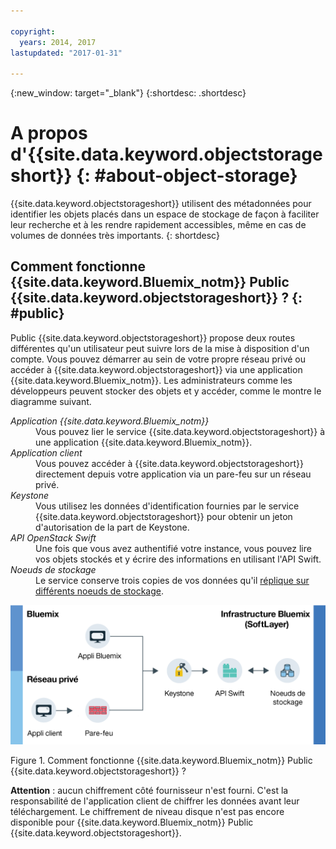 ```yaml
---

copyright:
  years: 2014, 2017
lastupdated: "2017-01-31"

---
```

{:new_window: target="_blank"}
{:shortdesc: .shortdesc}

# A propos d'{{site.data.keyword.objectstorageshort}}  {: #about-object-storage}


{{site.data.keyword.objectstorageshort}} utilisent des métadonnées pour identifier les objets placés dans un espace de stockage de façon à faciliter leur recherche et à les rendre rapidement accessibles, même en cas de volumes de données très importants.
{: shortdesc}


## Comment fonctionne {{site.data.keyword.Bluemix_notm}} Public {{site.data.keyword.objectstorageshort}} ? {: #public}

Public {{site.data.keyword.objectstorageshort}} propose deux routes différentes qu'un utilisateur peut suivre lors de la mise à disposition d'un compte. Vous pouvez démarrer au sein de votre propre réseau privé ou accéder à {{site.data.keyword.objectstorageshort}} via une application {{site.data.keyword.Bluemix_notm}}. Les administrateurs comme les développeurs peuvent stocker des objets et y accéder, comme le montre le diagramme suivant.

<dl>
  <dt><dfn> Application {{site.data.keyword.Bluemix_notm}} </dfn></dt>
    <dd> Vous pouvez lier le service {{site.data.keyword.objectstorageshort}} à une application {{site.data.keyword.Bluemix_notm}}.  </dd>
  <dt><dfn> Application client </dfn></dt>
    <dd> Vous pouvez accéder à {{site.data.keyword.objectstorageshort}} directement depuis votre application via un pare-feu sur un réseau privé. </dd>
  <dt><dfn> Keystone </dfn></dt>
    <dd> Vous utilisez les données d'identification fournies par le service {{site.data.keyword.objectstorageshort}} pour obtenir un jeton d'autorisation de la part de Keystone. </dd>
  <dt><dfn> API OpenStack Swift</dfn></dt>
    <dd> Une fois que vous avez authentifié votre instance, vous pouvez lire vos objets stockés et y écrire des informations en utilisant l'API Swift. </dd>
  <dt><dfn> Noeuds de stockage </dfn></dt>
    <dd> Le service conserve trois copies de vos données qu'il <a href="http://docs.openstack.org/developer/swift/overview_replication.html">réplique sur différents noeuds de stockage</a>. </dd>
</dl>

![Fonctionnement d'{{site.data.keyword.objectstorageshort}}, décrit ci-dessus et illustré dans un diagramme.](images/OS_howitworks.png)

Figure 1. Comment fonctionne {{site.data.keyword.Bluemix_notm}} Public {{site.data.keyword.objectstorageshort}} ?

**Attention** : aucun chiffrement côté fournisseur n'est fourni. C'est la responsabilité de l'application client de chiffrer les données avant leur téléchargement. Le chiffrement de niveau disque n'est pas encore disponible pour {{site.data.keyword.Bluemix_notm}} Public {{site.data.keyword.objectstorageshort}}.
